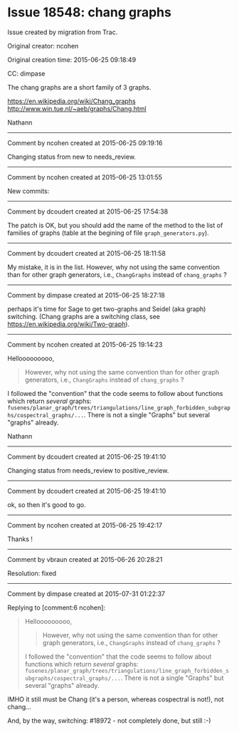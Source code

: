 # Issue 18548: chang graphs

Issue created by migration from Trac.

Original creator: ncohen

Original creation time: 2015-06-25 09:18:49

CC:  dimpase

The chang graphs are a short family of 3 graphs.

https://en.wikipedia.org/wiki/Chang_graphs
http://www.win.tue.nl/~aeb/graphs/Chang.html

Nathann


---

Comment by ncohen created at 2015-06-25 09:19:16

Changing status from new to needs_review.


---

Comment by ncohen created at 2015-06-25 13:01:55

New commits:


---

Comment by dcoudert created at 2015-06-25 17:54:38

The patch is OK, but you should add the name of the method to the list of families of graphs (table at the begining of file `graph_generators.py`).


---

Comment by dcoudert created at 2015-06-25 18:11:58

My mistake, it is in the list.
However, why not using the same convention than for other graph generators, i.e., `ChangGraphs` instead of `chang_graphs` ?


---

Comment by dimpase created at 2015-06-25 18:27:18

perhaps it's time for Sage to get two-graphs and Seidel (aka graph) switching. (Chang graphs are a switching class, see https://en.wikipedia.org/wiki/Two-graph).


---

Comment by ncohen created at 2015-06-25 19:14:23

Hellooooooooo,

> However, why not using the same convention than for other graph generators, i.e., `ChangGraphs` instead of `chang_graphs` ?

I followed the "convention" that the code seems to follow about functions which return *several* graphs: ` fusenes/planar_graph/trees/triangulations/line_graph_forbidden_subgraphs/cospectral_graphs/...`. There is not a single "Graphs" but several "graphs" already.

Nathann


---

Comment by dcoudert created at 2015-06-25 19:41:10

Changing status from needs_review to positive_review.


---

Comment by dcoudert created at 2015-06-25 19:41:10

ok, so then it's good to go.


---

Comment by ncohen created at 2015-06-25 19:42:17

Thanks !


---

Comment by vbraun created at 2015-06-26 20:28:21

Resolution: fixed


---

Comment by dimpase created at 2015-07-31 01:22:37

Replying to [comment:6 ncohen]:
> Hellooooooooo,
> 
> > However, why not using the same convention than for other graph generators, i.e., `ChangGraphs` instead of `chang_graphs` ?
> 
> I followed the "convention" that the code seems to follow about functions which return *several* graphs: ` fusenes/planar_graph/trees/triangulations/line_graph_forbidden_subgraphs/cospectral_graphs/...`. There is not a single "Graphs" but several "graphs" already.

IMHO it still must be Chang (it's a person, whereas cospectral is not!), not chang...

And, by the way, switching: #18972 - not completely done, but still :-)
